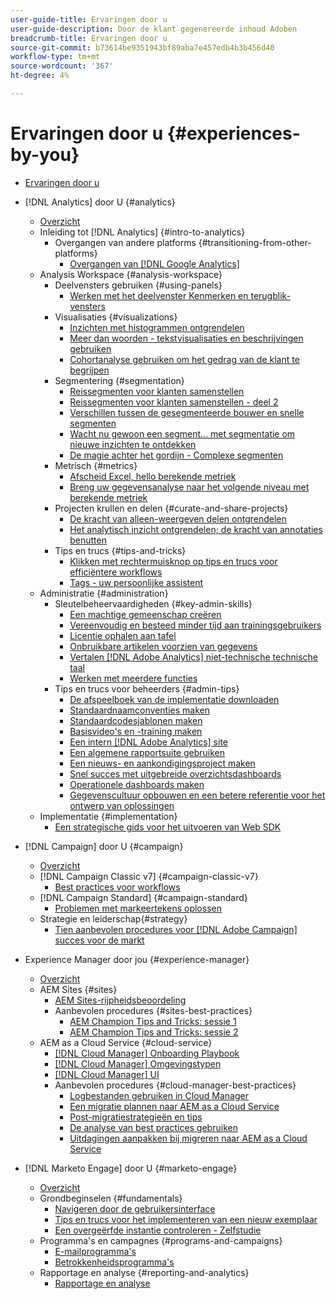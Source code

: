 ```yaml
---
user-guide-title: Ervaringen door u
user-guide-description: Door de klant gegenereerde inhoud Adoben
breadcrumb-title: Ervaringen door u
source-git-commit: b73614be9351943bf89aba7e457edb4b3b456d40
workflow-type: tm+mt
source-wordcount: '367'
ht-degree: 4%

---
```



# Ervaringen door u {#experiences-by-you}

+ [Ervaringen door u](/help/overview.md)

+ [!DNL Analytics] door U {#analytics}
   + [Overzicht](/help/analytics/overview.md)
   + Inleiding tot [!DNL Analytics] {#intro-to-analytics}
      + Overgangen van andere platforms {#transitioning-from-other-platforms}
         + [Overgangen van [!DNL Google Analytics]](../analytics/intro-to-analytics/transitioning-from-other-platforms/transition-from-google-analytics.md)
   + Analysis Workspace {#analysis-workspace}
      + Deelvensters gebruiken {#using-panels}
         + [Werken met het deelvenster Kenmerken en terugblik-vensters](../analytics/analysis-workspace/using-panels/understanding-adobe-analytics-attribution-panel-and-lookback-windows.md)
      + Visualisaties {#visualizations}
         + [Inzichten met histogrammen ontgrendelen](../analytics/analysis-workspace/visualizations/unlocking-insights-with-histograms.md)
         + [Meer dan woorden - tekstvisualisaties en beschrijvingen gebruiken](../analytics/analysis-workspace/visualizations/more-than-words-using-text-visualizations-and-descriptions.md)
         + [Cohortanalyse gebruiken om het gedrag van de klant te begrijpen](../analytics/analysis-workspace/visualizations/use-cohort-analysis-to-understand-customer-behavior.md)
      + Segmentering {#segmentation}
         + [Reissegmenten voor klanten samenstellen](../analytics/analysis-workspace/segmentation/building-customer-journey-segments.md)
         + [Reissegmenten voor klanten samenstellen - deel 2](../analytics/analysis-workspace/segmentation/building-customer-journey-segments-part-two.md)
         + [Verschillen tussen de gesegmenteerde bouwer en snelle segmenten](../analytics/analysis-workspace/segmentation/differences-between-the-segment-builder-and-quick-segments.md)
         + [Wacht nu gewoon een segment... met segmentatie om nieuwe inzichten te ontdekken](../analytics/analysis-workspace/segmentation/segmentation-to-discover-new-insights.md)
         + [De magie achter het gordijn - Complexe segmenten](../analytics/analysis-workspace/segmentation/the-magic-behind-the-curtain-complex-segments.md)
      + Metrisch {#metrics}
         + [Afscheid Excel, hello berekende metriek](../analytics/analysis-workspace/metrics/goodbye-excel-hello-calculated-metrics.md)
         + [Breng uw gegevensanalyse naar het volgende niveau met berekende metriek](../analytics/analysis-workspace/metrics/take-your-data-analysis-to-the-next-level-with-calculated-metrics.md)
      + Projecten krullen en delen {#curate-and-share-projects}
         + [De kracht van alleen-weergeven delen ontgrendelen](../analytics/analysis-workspace/curate-and-share-projects/unlocking-the-power-of-view-only-sharing.md)
         + [Het analytisch inzicht ontgrendelen; de kracht van annotaties benutten](../analytics/analysis-workspace/curate-and-share-projects/harnessing-the-power-of-annotations.md)
      + Tips en trucs {#tips-and-tricks}
         + [Klikken met rechtermuisknop op tips en trucs voor efficiëntere workflows](../analytics/analysis-workspace/tips-and-tricks/right-click-tips-and-tricks-for-more-efficient-workflows.md)
         + [Tags - uw persoonlijke assistent](../analytics/analysis-workspace/tips-and-tricks/tags-your-personal-assistant.md)
   + Administratie {#administration}
      + Sleutelbeheervaardigheden {#key-admin-skills}
         + [Een machtige gemeenschap creëren](../analytics/administration/key-admin-skills/empowered-community.md)
         + [Vereenvoudig en besteed minder tijd aan trainingsgebruikers](../analytics/administration/key-admin-skills/simplify-training-users.md)
         + [Licentie ophalen aan tafel](../analytics/administration/key-admin-skills/gaining-a-seat-at-the-table.md)
         + [Onbruikbare artikelen voorzien van gegevens](../analytics/administration/key-admin-skills/telling-impactful-stories-with-data.md)
         + [Vertalen [!DNL Adobe Analytics] niet-technische technische taal](../analytics/administration/key-admin-skills/translating-adobe-analytics-technical-language.md)
         + [Werken met meerdere functies](../analytics/administration/key-admin-skills/working-cross-functionally.md)
      + Tips en trucs voor beheerders {#admin-tips}
         + [De afspeelboek van de implementatie downloaden](../analytics/administration/admin-tips/download-the-adobe-analytics-implementation-playbook.md)
         + [Standaardnaamconventies maken](../analytics/administration/admin-tips/create-standardized-naming-conventions.md)
         + [Standaardcodesjablonen maken](../analytics/administration/admin-tips/create-standardized-code-templates.md)
         + [Basisvideo&#39;s en -training maken](../analytics/administration/admin-tips/create-basic-videos-and-training.md)
         + [Een intern [!DNL Adobe Analytics] site](../analytics/administration/admin-tips/create-an-internal-adobe-analytics-site.md)
         + [Een algemene rapportsuite gebruiken](../analytics/administration/admin-tips/use-a-global-report-suite.md)
         + [Een nieuws- en aankondigingsproject maken](../analytics/administration/admin-tips/create-a-news-and-announcements-project.md)
         + [Snel succes met uitgebreide overzichtsdashboards](../analytics/administration/admin-tips/driving-success-with-executive-summary-dashboards.md)
         + [Operationele dashboards maken](../analytics/administration/admin-tips/create-operational-dashboards.md)
         + [Gegevenscultuur opbouwen en een betere referentie voor het ontwerp van oplossingen](../analytics/administration/admin-tips/better-sdr.md)
   + Implementatie {#implementation}
      + [Een strategische gids voor het uitvoeren van Web SDK](../analytics/implementation/strategic-guide-to-implementing-web-sdk.md)
+ [!DNL Campaign] door U {#campaign}
   + [Overzicht](/help/campaign/overview.md)
   + [!DNL Campaign Classic v7] {#campaign-classic-v7}
      + [Best practices voor workflows](/help/campaign/ac-v7/workflow-best-practices-for-marketers.md)
   + [!DNL Campaign Standard] {#campaign-standard}
      + [Problemen met markeertekens oplossen](/help/campaign/acs/troubleshooting-for-marketers.md)
   + Strategie en leiderschap{#strategy}
      + [Tien aanbevolen procedures voor [!DNL Adobe Campaign] succes voor de markt](/help/campaign/10-best-practices-for-marketers.md)
+ Experience Manager door jou {#experience-manager}
   + [Overzicht](/help/experience-manager/overview.md)
   + AEM Sites {#sites}
      + [AEM Sites-rijpheidsbeoordeling](/help/experience-manager/sites/expert-resources/maturity-assessment.md)
      + Aanbevolen procedures {#sites-best-practices}
         + [AEM Champion Tips and Tricks: sessie 1](/help/experience-manager/sites/expert-resources/champion-tips-1.md)
         + [AEM Champion Tips and Tricks: sessie 2](/help/experience-manager/sites/expert-resources/champion-tips-2.md)
   + AEM as a Cloud Service {#cloud-service}
      + [[!DNL Cloud Manager] Onboarding Playbook](/help/experience-manager/cloud-service/expert-resources/aem-champions/onboarding-playbook.md)
      + [[!DNL Cloud Manager] Omgevingstypen](/help/experience-manager/cloud-service/expert-resources/aem-champions/environment-types.md)
      + [[!DNL Cloud Manager] UI](/help/experience-manager/cloud-service/expert-resources/aem-champions/cloud-manager-ui.md)
      + Aanbevolen procedures {#cloud-manager-best-practices}
         + [Logbestanden gebruiken in Cloud Manager](/help/experience-manager/cloud-service/expert-resources/aem-champions/cloud-manager-using-logs.md)
         + [Een migratie plannen naar AEM as a Cloud Service](/help/experience-manager/cloud-service/expert-resources/aem-champions/migration.md)
         + [Post-migratiestrategieën en tips](/help/experience-manager/cloud-service/expert-resources/aem-champions/post-migration.md)
         + [De analyse van best practices gebruiken](/help/experience-manager/cloud-service/expert-resources/aem-champions/best-practice-analyzer.md)
         + [Uitdagingen aanpakken bij migreren naar AEM as a Cloud Service](/help/experience-manager/cloud-service/expert-resources/aem-champions/migration-challenges.md)
+ [!DNL Marketo Engage] door U {#marketo-engage}
   + [Overzicht](/help/marketo/overview.md)
   + Grondbeginselen {#fundamentals}
      + [Navigeren door de gebruikersinterface](/help/marketo/fundamentals/ui-navigation.md)
      + [Tips en trucs voor het implementeren van een nieuw exemplaar](https://experienceleague.adobe.com/docs/experiences-by-you/implenting-new-instance/overview.html)
      + [Een overgeërfde instantie controleren - Zelfstudie](https://experienceleague.adobe.com/docs/experiences-by-you/auditing-an-inherited-instance/overview.html)
   + Programma&#39;s en campagnes {#programs-and-campaigns}
      + [E-mailprogramma&#39;s](/help/marketo/programs/email-programs.md)
      + [Betrokkenheidsprogramma&#39;s](/help/marketo/programs/engagement-programs.md)
   + Rapportage en analyse {#reporting-and-analytics}
      + [Rapportage en analyse](/help/marketo/reporting/reporting-and-analytics.md)

